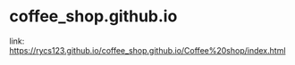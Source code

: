 # coffee_shop.github.io
link: https://rycs123.github.io/coffee_shop.github.io/Coffee%20shop/index.html
